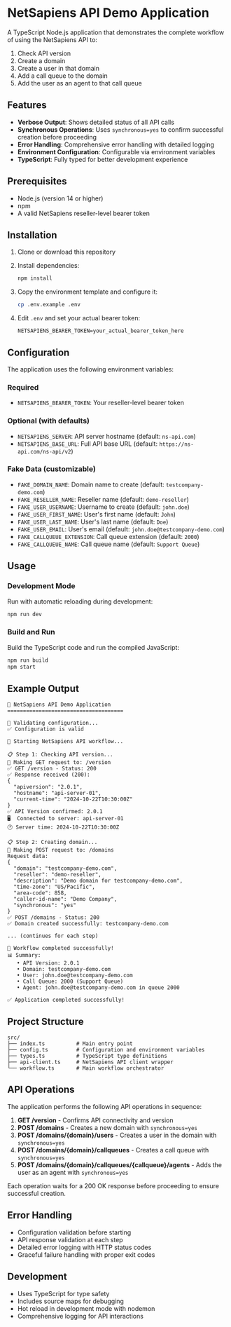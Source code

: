 # NetSapiens API Demo Application

A TypeScript Node.js application that demonstrates the complete workflow of using the NetSapiens API to:

1. Check API version
2. Create a domain
3. Create a user in that domain
4. Add a call queue to the domain
5. Add the user as an agent to that call queue

## Features

- **Verbose Output**: Shows detailed status of all API calls
- **Synchronous Operations**: Uses `synchronous=yes` to confirm successful creation before proceeding
- **Error Handling**: Comprehensive error handling with detailed logging
- **Environment Configuration**: Configurable via environment variables
- **TypeScript**: Fully typed for better development experience

## Prerequisites

- Node.js (version 14 or higher)
- npm
- A valid NetSapiens reseller-level bearer token

## Installation

1. Clone or download this repository
2. Install dependencies:
   ```bash
   npm install
   ```

3. Copy the environment template and configure it:
   ```bash
   cp .env.example .env
   ```

4. Edit `.env` and set your actual bearer token:
   ```env
   NETSAPIENS_BEARER_TOKEN=your_actual_bearer_token_here
   ```

## Configuration

The application uses the following environment variables:

### Required
- `NETSAPIENS_BEARER_TOKEN`: Your reseller-level bearer token

### Optional (with defaults)
- `NETSAPIENS_SERVER`: API server hostname (default: `ns-api.com`)
- `NETSAPIENS_BASE_URL`: Full API base URL (default: `https://ns-api.com/ns-api/v2`)

### Fake Data (customizable)
- `FAKE_DOMAIN_NAME`: Domain name to create (default: `testcompany-demo.com`)
- `FAKE_RESELLER_NAME`: Reseller name (default: `demo-reseller`)
- `FAKE_USER_USERNAME`: Username to create (default: `john.doe`)
- `FAKE_USER_FIRST_NAME`: User's first name (default: `John`)
- `FAKE_USER_LAST_NAME`: User's last name (default: `Doe`)
- `FAKE_USER_EMAIL`: User's email (default: `john.doe@testcompany-demo.com`)
- `FAKE_CALLQUEUE_EXTENSION`: Call queue extension (default: `2000`)
- `FAKE_CALLQUEUE_NAME`: Call queue name (default: `Support Queue`)

## Usage

### Development Mode
Run with automatic reloading during development:
```bash
npm run dev
```

### Build and Run
Build the TypeScript code and run the compiled JavaScript:
```bash
npm run build
npm start
```

## Example Output

```
🌟 NetSapiens API Demo Application
=====================================

🔧 Validating configuration...
✅ Configuration is valid

🚀 Starting NetSapiens API workflow...

📋 Step 1: Checking API version...
🔄 Making GET request to: /version
✅ GET /version - Status: 200
✅ Response received (200):
{
  "apiversion": "2.0.1",
  "hostname": "api-server-01",
  "current-time": "2024-10-22T10:30:00Z"
}
✅ API Version confirmed: 2.0.1
🖥️  Connected to server: api-server-01
🕐 Server time: 2024-10-22T10:30:00Z

📋 Step 2: Creating domain...
🔄 Making POST request to: /domains
Request data:
{
  "domain": "testcompany-demo.com",
  "reseller": "demo-reseller",
  "description": "Demo domain for testcompany-demo.com",
  "time-zone": "US/Pacific",
  "area-code": 858,
  "caller-id-name": "Demo Company",
  "synchronous": "yes"
}
✅ POST /domains - Status: 200
✅ Domain created successfully: testcompany-demo.com

... (continues for each step)

🎉 Workflow completed successfully!
📊 Summary:
   • API Version: 2.0.1
   • Domain: testcompany-demo.com
   • User: john.doe@testcompany-demo.com
   • Call Queue: 2000 (Support Queue)
   • Agent: john.doe@testcompany-demo.com in queue 2000

✅ Application completed successfully!
```

## Project Structure

```
src/
├── index.ts          # Main entry point
├── config.ts         # Configuration and environment variables
├── types.ts          # TypeScript type definitions
├── api-client.ts     # NetSapiens API client wrapper
└── workflow.ts       # Main workflow orchestrator
```

## API Operations

The application performs the following API operations in sequence:

1. **GET /version** - Confirms API connectivity and version
2. **POST /domains** - Creates a new domain with `synchronous=yes`
3. **POST /domains/{domain}/users** - Creates a user in the domain with `synchronous=yes`
4. **POST /domains/{domain}/callqueues** - Creates a call queue with `synchronous=yes`
5. **POST /domains/{domain}/callqueues/{callqueue}/agents** - Adds the user as an agent with `synchronous=yes`

Each operation waits for a 200 OK response before proceeding to ensure successful creation.

## Error Handling

- Configuration validation before starting
- API response validation at each step
- Detailed error logging with HTTP status codes
- Graceful failure handling with proper exit codes

## Development

- Uses TypeScript for type safety
- Includes source maps for debugging
- Hot reload in development mode with nodemon
- Comprehensive logging for API interactions 
